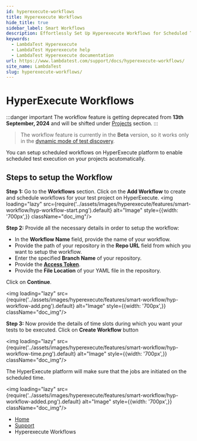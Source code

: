 ```yaml
---
id: hyperexecute-workflows
title: Hyperexecute Workflows
hide_title: true
sidebar_label: Smart Workflows
description: Effortlessly Set Up Hyperexecute Workflows for Scheduled Test Execution | LambdaTest
keywords:
  - LambdaTest Hyperexecute
  - LambdaTest Hyperexecute help
  - LambdaTest Hyperexecute documentation
url: https://www.lambdatest.com/support/docs/hyperexecute-workflows/
site_name: LambdaTest
slug: hyperexecute-workflows/
---
```


<script type="application/ld+json"
      dangerouslySetInnerHTML={{ __html: JSON.stringify({
       "@context": "https://schema.org",
        "@type": "BreadcrumbList",
        "itemListElement": [{
          "@type": "ListItem",
          "position": 1,
          "name": "Home",
          "item": "https://www.lambdatest.com"
        },{
          "@type": "ListItem",
          "position": 2,
          "name": "Support",
          "item": "https://www.lambdatest.com/support/docs/"
        },{
          "@type": "ListItem",
          "position": 3,
          "name": "HyperExecute Concepts",
          "item": "https://www.lambdatest.com/support/docs/hyperexecute-workflows/"
        }]
      })
    }}
></script>
# HyperExecute Workflows

:::danger important
The workflow feature is getting deprecated from **13th September, 2024** and will be shifted under [Projects](/support/docs/hyperexecute-projects/) section.
:::

> The workflow feature is currently in the **Beta** version, so it works only in the [dynamic mode of test discovery](/support/docs/deep-dive-into-hyperexecute-yaml/#testdiscovery).

You can setup scheduled workflows on HyperExecute platform to enable scheduled test execution on your projects acutomatically.

## Steps to setup the Workflow

**Step 1:** Go to the **Workflows** section. Click on the **Add Workflow** to create and schedule workflows for your test project on HyperExecute.
<img loading="lazy" src={require('../assets/images/hyperexecute/features/smart-workflow/hyp-workflow-start.png').default} alt="Image" style={{width: '700px',}} className="doc_img"/>

**Step 2:** Provide all the necessary details in order to setup the workflow:

- In the **Workflow Name** field, provide the name of your workflow.
- Provide the path of your repository in the **Repo URL** field from which you want to setup the workflow.
- Enter the specified **Branch Name** of your repository.
- Provide the [**Access Token**](https://docs.github.com/en/authentication/keeping-your-account-and-data-secure/managing-your-personal-access-tokens).
- Provide the **File Location** of your YAML file in the repository.

Click on **Continue**.

<img loading="lazy" src={require('../assets/images/hyperexecute/features/smart-workflow/hyp-workflow-add.png').default} alt="Image" style={{width: '700px',}} className="doc_img"/>

**Step 3:** Now provide the details of time slots during which you want your tests to be executed. Click on **Create Workflow** button

<img loading="lazy" src={require('../assets/images/hyperexecute/features/smart-workflow/hyp-workflow-time.png').default} alt="Image" style={{width: '700px',}} className="doc_img"/>

The HyperExecute platform will make sure that the jobs are initiated on the scheduled time.

<img loading="lazy" src={require('../assets/images/hyperexecute/features/smart-workflow/hyp-workflow-added.png').default} alt="Image" style={{width: '700px',}} className="doc_img"/>



<nav aria-label="breadcrumbs">
  <ul className="breadcrumbs">
    <li className="breadcrumbs__item">
      <a className="breadcrumbs__link" target="_self" href="https://www.lambdatest.com">
        Home
      </a>
    </li>
    <li className="breadcrumbs__item">
      <a className="breadcrumbs__link" target="_self" href="https://www.lambdatest.com/support/docs/">
        Support
      </a>
    </li>
    <li className="breadcrumbs__item breadcrumbs__item--active">
      <span className="breadcrumbs__link">
        Hyperexecute Workflows
      </span>
    </li>
  </ul>
</nav>
